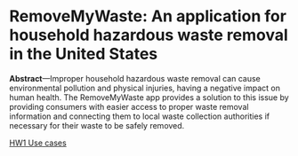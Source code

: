 # RemoveMyWaste: An application for household hazardous waste removal in the United States

**Abstract**—Improper household hazardous waste removal can cause environmental pollution and physical injuries, having a negative impact on human health. The RemoveMyWaste app provides a solution to this issue by providing consumers with easier access to proper waste removal information and connecting them to local waste collection authorities if necessary for their waste to be safely removed.

[HW1 Use cases](https://docs.google.com/document/d/1yRzLn0mFDkxQhtgQJ8wmt_7hmXZcFEGZVfdOQfJIyTA/edit)
